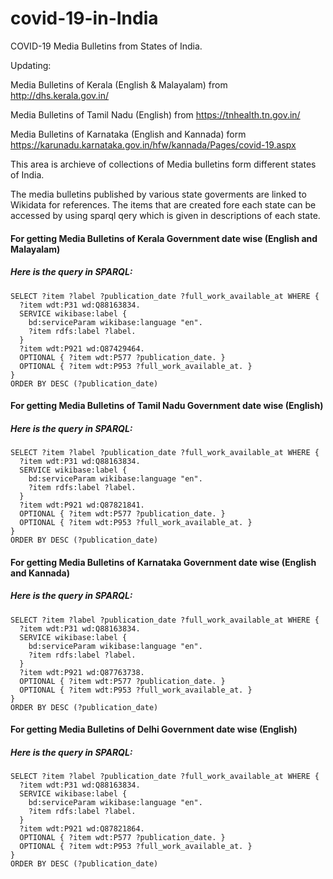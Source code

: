 # covid-19-in-India
COVID-19 Media Bulletins from States of India.

Updating:

Media Bulletins of Kerala (English & Malayalam) from http://dhs.kerala.gov.in/
 
Media Bulletins of Tamil Nadu (English) from https://tnhealth.tn.gov.in/
 
Media Bulletins of Karnataka (English and Kannada) form https://karunadu.karnataka.gov.in/hfw/kannada/Pages/covid-19.aspx


This area is archieve of collections of Media bulletins form different states of India.

The media bulletins published by various state goverments are linked to Wikidata for references. The items that are created fore each state can be accessed by using sparql qery which is given in descriptions of each state.

#### For getting Media Bulletins of Kerala Government date wise (English and Malayalam)
##### Here is the query in SPARQL:
```SPARQL
SELECT ?item ?label ?publication_date ?full_work_available_at WHERE {
  ?item wdt:P31 wd:Q88163834.
  SERVICE wikibase:label {
    bd:serviceParam wikibase:language "en".
    ?item rdfs:label ?label.
  }
  ?item wdt:P921 wd:Q87429464.
  OPTIONAL { ?item wdt:P577 ?publication_date. }
  OPTIONAL { ?item wdt:P953 ?full_work_available_at. }
}
ORDER BY DESC (?publication_date)
```
#### For getting Media Bulletins of Tamil Nadu Government date wise (English)
##### Here is the query in SPARQL:
```SPARQL
SELECT ?item ?label ?publication_date ?full_work_available_at WHERE {
  ?item wdt:P31 wd:Q88163834.
  SERVICE wikibase:label {
    bd:serviceParam wikibase:language "en".
    ?item rdfs:label ?label.
  }
  ?item wdt:P921 wd:Q87821841.
  OPTIONAL { ?item wdt:P577 ?publication_date. }
  OPTIONAL { ?item wdt:P953 ?full_work_available_at. }
}
ORDER BY DESC (?publication_date)
```
#### For getting Media Bulletins of Karnataka Government date wise (English and Kannada)
##### Here is the query in SPARQL:
```SPARQL
SELECT ?item ?label ?publication_date ?full_work_available_at WHERE {
  ?item wdt:P31 wd:Q88163834.
  SERVICE wikibase:label {
    bd:serviceParam wikibase:language "en".
    ?item rdfs:label ?label.
  }
  ?item wdt:P921 wd:Q87763738.
  OPTIONAL { ?item wdt:P577 ?publication_date. }
  OPTIONAL { ?item wdt:P953 ?full_work_available_at. }
}
ORDER BY DESC (?publication_date)
```
#### For getting Media Bulletins of Delhi Government date wise (English)
##### Here is the query in SPARQL:
```SPARQL
SELECT ?item ?label ?publication_date ?full_work_available_at WHERE {
  ?item wdt:P31 wd:Q88163834.
  SERVICE wikibase:label {
    bd:serviceParam wikibase:language "en".
    ?item rdfs:label ?label.
  }
  ?item wdt:P921 wd:Q87821864.
  OPTIONAL { ?item wdt:P577 ?publication_date. }
  OPTIONAL { ?item wdt:P953 ?full_work_available_at. }
}
ORDER BY DESC (?publication_date)
```
